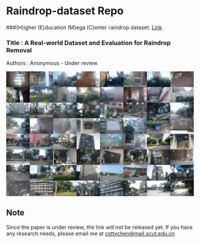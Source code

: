 # Raindrop-dataset Repo

###(H)igher (E)ducation (M)ega (C)enter raindrop dataset. [Link](https://drive.google.com/file/d/1g9bkNIr-Sw8LmC6NrYJbvQjVaZKjBG4J/view)

### Title : A Real-world Dataset and Evaluation for Raindrop Removal
Authors : Anonymous - Under review

<Dataset-Demo-Pics>

![Teaser image](./dataset_overview.jpg)

## Note
Since the paper is under review, the link will not be released yet. If you have any research needs, please email me at csttychen@mail.scut.edu.cn
